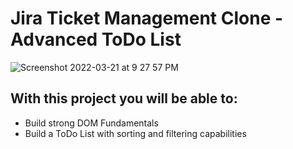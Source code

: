 # Jira Ticket Management Clone - Advanced ToDo List

![Screenshot 2022-03-21 at 9 27 57 PM](https://user-images.githubusercontent.com/28717686/159301043-ca8ce8ca-3b2e-437f-a190-12e8d327a8d7.png)

## With this project you will be able to:

- Build strong DOM Fundamentals
- Build a ToDo List with sorting and filtering capabilities

